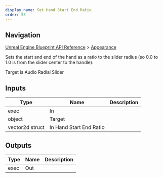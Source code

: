 ```yaml
---
display_name: Set Hand Start End Ratio
order: 53
---
```

## Navigation

[Unreal Engine Blueprint API Reference](https://dev.epicgames.com/documentation/en-us/unreal-engine/BlueprintAPI) > [Appearance](https://dev.epicgames.com/documentation/en-us/unreal-engine/BlueprintAPI/Appearance)

Sets the start and end of the hand as a ratio to the slider radius (so 0.0 to 1.0 is from the slider center to the handle).

Target is Audio Radial Slider

## Inputs

| Type | Name | Description |
| --- | --- | --- |
| exec | In |  |
| object | Target |  |
| vector2d struct | In Hand Start End Ratio |  |

## Outputs

| Type | Name | Description |
| --- | --- | --- |
| exec | Out |  |

